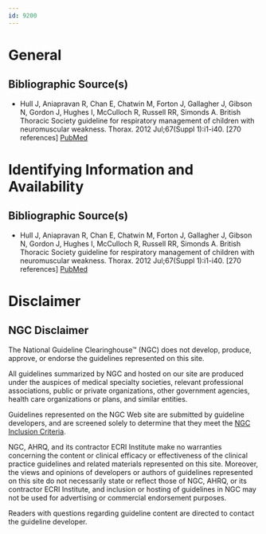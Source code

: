```yaml
---
id: 9200
---
```


# General

## Bibliographic Source(s)

- Hull J, Aniapravan R, Chan E, Chatwin M, Forton J, Gallagher J, Gibson N, Gordon J, Hughes I, McCulloch R, Russell RR, Simonds A. British Thoracic Society guideline for respiratory management of children with neuromuscular weakness. Thorax. 2012 Jul;67(Suppl 1):i1-i40. [270 references] [ PubMed ](http://www.ncbi.nlm.nih.gov/entrez/query.fcgi?cmd=Retrieve&db=pubmed&dopt=Abstract&list_uids=22730428)

# Identifying Information and Availability

## Bibliographic Source(s)

- Hull J, Aniapravan R, Chan E, Chatwin M, Forton J, Gallagher J, Gibson N, Gordon J, Hughes I, McCulloch R, Russell RR, Simonds A. British Thoracic Society guideline for respiratory management of children with neuromuscular weakness. Thorax. 2012 Jul;67(Suppl 1):i1-i40. [270 references] [ PubMed ](http://www.ncbi.nlm.nih.gov/entrez/query.fcgi?cmd=Retrieve&db=pubmed&dopt=Abstract&list_uids=22730428)

# Disclaimer

## NGC Disclaimer

The National Guideline Clearinghouse™ (NGC) does not develop, produce, approve, or endorse the guidelines represented on this site.

All guidelines summarized by NGC and hosted on our site are produced under the auspices of medical specialty societies, relevant professional associations, public or private organizations, other government agencies, health care organizations or plans, and similar entities.

Guidelines represented on the NGC Web site are submitted by guideline developers, and are screened solely to determine that they meet the [NGC Inclusion Criteria](/help-and-about/summaries/inclusion-criteria).

NGC, AHRQ, and its contractor ECRI Institute make no warranties concerning the content or clinical efficacy or effectiveness of the clinical practice guidelines and related materials represented on this site. Moreover, the views and opinions of developers or authors of guidelines represented on this site do not necessarily state or reflect those of NGC, AHRQ, or its contractor ECRI Institute, and inclusion or hosting of guidelines in NGC may not be used for advertising or commercial endorsement purposes.

Readers with questions regarding guideline content are directed to contact the guideline developer.

